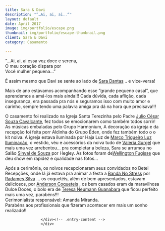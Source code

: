 ```yaml
---
title: Sara & Davi
description: "“…Ai, ai, ai..“"
layout: default
date: April 2017
image: img/portfolio/escape.png
thumbnail: img/portfolio/escape-thumbnail.png
client: Sara & Davi
category: Casamento

---
```


<div class="grid">
					<div class="c-8">
						<div class="entry-content">
							<p>&#8220;&#8230;Ai, ai, ai essa voz doce e serena,<br />
							O meu coração dispara por<br />
							Você mulher pequena&#8230;&#8221;</p>

<p>É assim mesmo que Davi se sente ao lado de <a href="https://www.facebook.com/sara.dantas.31" target="_blank">Sara Dantas</a> .. e vice-versa!</p><p>Mais de ano estávamos acompanhando esse &#8220;grande pequeno casal&#8221;, que aprendemos a amá-los mais ainda!!! Cada dúvida, cada aflição, cada insegurança, era passada pra nós e seguramos isso com muito amor e carinho, sempre tendo uma palavra amiga pra dá na hora que precisava!!!</p>

<p>O casamento foi realizado na Igreja Santa Terezinha pelo Padre <a href="https://www.facebook.com/juliocesar.souzacavalcante" target="_blank">Julio César Souza Cavalcante</a>, fez todos se emocionarem como também todos sorrir! As músicas embaladas pelo Grupo Harmonium, A decoração da igreja e da recepção foi feita porr Aldinha do Grupo Éden, onde fez também todo o o kit noiva. A igreja estava iluminada por Haja Luz de <a href="https://www.facebook.com/haja.luzlighting" target="_blank">Marco Trigueiro Luz Iluminação</a>, o vestido, véu e acessórios da noiva tudo de <a href="https://www.facebook.com/valeriasgurgel" target="_blank">Valeria Gurgel</a> que mais uma vez arrebentou&#8230; pra completar a beleza, Sara se arrumou no Salão <a href="https://www.facebook.com/sinvaldesouza" target="_blank">Sinval de Souza</a> por Hegley. As fotos foram de<a href="https://www.facebook.com/wellington.fugisse.1" target="_blank">Wellington Fugisse</a> que deu show em rapidez e qualidade nas fotos&#8230;</p>

<p>Após a cerimônia, os noivos recepcionaram seus convidados no Betel Recepções, onde lá já estava pra animar a festa a <a href="https://www.facebook.com/banda.nostress.3" target="_blank">Banda No Stress</a> por <a href="https://www.facebook.com/radames.silva.106" target="_blank">Radames Silva</a> &#8230; os coquetéis, além de bem apresentados, estavam deliciosos, por <a href="https://www.facebook.com/anderson.coqueteis" target="_blank">Anderson Coqueteis</a> , os bem casados eram da maravilhosa Dulce Doces, o bolo era de <a href="https://www.facebook.com/teresaneumann.guanabara" target="_blank">Teresa Neumann Guanabara</a> que ficou perfeito mais uma vez, parabéns!!!<br />
Cerimonialista responsável: Amanda Miranda.<br />
Parabéns aos profissionais que fizeram acontecer em mais um sonho realizado!!</p>
				
					</div><!-- .entry-content -->
					</div>